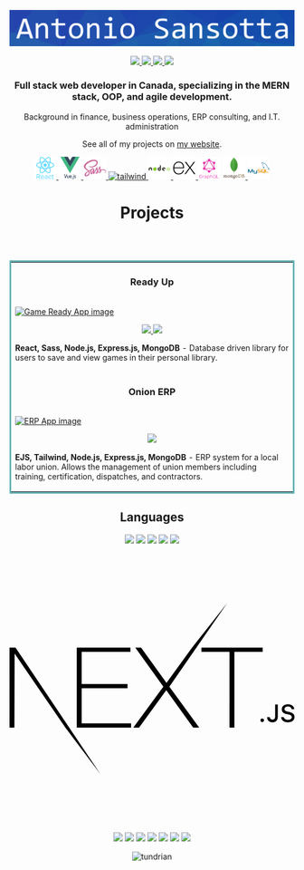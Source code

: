 ![](https://raw.githubusercontent.com/Tundrian/Tundrian/main/github-banner-1.png)
<p align="center">
  <a href="https://antoniosansotta.netlify.app" >
    <img src="https://img.shields.io/static/v1?label=|&message=WEBSITE&color=23555f&style=plastic&logo=react&logo-color=white"/>
  </a>
  <a href="https://linkedin.com/in/antoniosansotta">
    <img src="https://img.shields.io/static/v1?label=|&message=LINKED-IN&color=cdf998&style=plastic&logo=linkedin&logo-color=white"/>
  </a>
  <a href="https://twitter.com/probablystark">
    <img src="https://img.shields.io/static/v1?label=|&message=TWITTER&color=23555f&style=plastic&logo=twitter&logo-color=white"/>
  </a>
  <a href="https://angel.co/u/antonio-sansotta">
      <img src="https://img.shields.io/static/v1?label=|&message=ANGEL-LIST&color=cdf998&style=plastic&logo=angellist&logo-color=white"/>
  </a>
<!--   <a href="https://antoniosansotta.netlify.app/resume" target="_blank">
      <img src="https://img.shields.io/static/v1?label=|&message=RESUME&color=23555f&style=plastic&logo=react&logo-color=white"/>
  </a> -->
</p>
<h3 align="center">Full stack web developer in Canada, specializing in the MERN stack, OOP, and agile development.</h3>
<p align="centeR">Background in finance, business operations, ERP consulting, and I.T. administration</p>
<p align="center">See all of my projects on <a href="https://antoniosansotta.netlify.app/" target="_blank">my website</a>.</p>
<p align="center">
   <a href="https://reactjs.org/" target="_blank" rel="noreferrer"> <img src="https://raw.githubusercontent.com/devicons/devicon/master/icons/react/react-original-wordmark.svg" alt="react" width="40" height="40"/> </a> 
  <a href="https://vuejs.org/" target="_blank" rel="noreferrer"> <img src="https://raw.githubusercontent.com/devicons/devicon/master/icons/vuejs/vuejs-original-wordmark.svg" alt="vuejs" width="40" height="40"/> </a>
  <a href="https://sass-lang.com" target="_blank" rel="noreferrer"> <img src="https://raw.githubusercontent.com/devicons/devicon/master/icons/sass/sass-original.svg" alt="sass" width="40" height="40"/> </a> 
  <a href="https://tailwindcss.com/" target="_blank" rel="noreferrer"> <img src="https://www.vectorlogo.zone/logos/tailwindcss/tailwindcss-icon.svg" alt="tailwind" width="40" height="40"/> </a> 
  <a href="https://nodejs.org" target="_blank" rel="noreferrer"> <img src="https://raw.githubusercontent.com/devicons/devicon/master/icons/nodejs/nodejs-original-wordmark.svg" alt="nodejs" width="40" height="40"/> </a> 
<a href="https://expressjs.com" target="_blank" rel="noreferrer"> <img src="https://raw.githubusercontent.com/devicons/devicon/master/icons/express/express-original.svg" alt="express" width="40" height="40"/> </a> 
  <img src="https://raw.githubusercontent.com/devicons/devicon/master/icons/graphql/graphql-plain-wordmark.svg" alt="graphql" width="40" height="40"/>
  <a href="https://www.mongodb.com/" target="_blank" rel="noreferrer"> <img src="https://raw.githubusercontent.com/devicons/devicon/master/icons/mongodb/mongodb-original-wordmark.svg" alt="mongodb" width="40" height="40"/> </a> 
<a href="https://www.mysql.com/" target="_blank" rel="noreferrer"> <img src="https://raw.githubusercontent.com/devicons/devicon/master/icons/mysql/mysql-original-wordmark.svg" alt="mysql" width="40" height="40"/> </a>
</p>
<!-- <div align="center"><a target="_blank" href="https://www.codewars.com/users/TonyStarkProbably"><img src="https://www.codewars.com/users/TonyStarkProbably/badges/large" /></a> </div>  -->

<!-- <p><img align="left" src="https://github-readme-stats.vercel.app/api/top-langs?username=tundrian&show_icons=true&locale=en&layout=compact" alt="tundrian" /></p>    -->
<h1 align="center">Projects</h1>
<table bordercolor="#66b2b2">
  
  <tr width="100%">
    <td width="50%" valign="top">
      <h3 align="center">Ready Up</h3>
        <br />
        <a target="_blank" href="https://readyup2.herokuapp.com">
            <img src="readyUp.gif" width="100%" alt="Game Ready App image"/>
        </a>
        <br />
        <p align="center">
          
  <a href="https://github.com/Tundrian/ReadyUp2" target="_blank">
    <img src="https://img.shields.io/static/v1?label=|&message=REPO&color=23555f&style=plastic&logo=github&logo-color=white"/>
  </a>  
  <a href="https://readyup2.herokuapp.com/" target="_blank">
    <img src="https://img.shields.io/static/v1?label=|&message=WEBSITE&color=cdf998&style=plastic&logo=wordpress&logo-color=white"/>
  </a>
      </p>
        <p><strong>React, Sass, Node.js, Express.js, MongoDB</strong> - Database driven library for users to save and view games in their personal library.</p>
    </td>
  </tr>
  <br />
  <br />
    <tr width="100%">
    <td width="50%" valign="top">
      <h3 align="center">Onion ERP</h3>
        <br />
        <a target="_blank" href="#">
            <img src="Onion.gif" width="100%" alt="ERP App image"/>
        </a>
        <br />
        <p align="center">
          
  <a href="https://github.com/Tundrian/liuna-vanilla" target="_blank">
    <img src="https://img.shields.io/static/v1?label=|&message=REPO&color=23555f&style=plastic&logo=github&logo-color=white"/>
  </a>  
<!--   <a href="https://readyup2.herokuapp.com/" target="_blank">
    <img src="https://img.shields.io/static/v1?label=|&message=WEBSITE&color=cdf998&style=plastic&logo=wordpress&logo-color=white"/>
  </a> -->
      </p>
        <p><strong>EJS, Tailwind, Node.js, Express.js, MongoDB</strong> - ERP system for a local labor union. Allows the management of union members including training, certification, dispatches, and contractors.</p>
    </td>
  </tr>
  </table>
  
  
  <h2 align="center">Languages</h2>
<p align="center">
  <img width="50px" src="https://cdn.jsdelivr.net/gh/devicons/devicon/icons/html5/html5-original.svg" />
  <img width="50px" src="https://cdn.jsdelivr.net/gh/devicons/devicon/icons/css3/css3-original.svg" />
  <img width="50px" src="https://cdn.jsdelivr.net/gh/devicons/devicon/icons/javascript/javascript-original.svg" />
  <img width="50px" src="https://cdn.jsdelivr.net/gh/devicons/devicon/icons/react/react-original.svg" />
  <img width="50px" src="https://cdn.jsdelivr.net/gh/devicons/devicon/icons/nextjs/nextjs-original-wordmark.svg" />
  <svg viewBox="0 0 128 128">
  <path d="M30.2 45.9h24.1v1.9H32.4v14.4H53v1.9H32.4v15.8h22.2v1.9H30.2V45.9zm26.3 0h2.6l11.4 15.8L82 45.9l15.8-20-26 37.5 13.4 18.4h-2.7L70.4 65 58.2 81.8h-2.6l13.5-18.4-12.6-17.5zm29.7 1.9v-1.9h27.5v1.9H101v34h-2.2v-34H86.2zM0 45.9h2.7l38.2 56.8-15.8-20.9L2.3 48.6l-.1 33.2H0zm113.5 33.4c.5 0 .8-.3.8-.8s-.3-.8-.8-.8-.8.3-.8.8.4.8.8.8zm2.2-2.1c0 1.3 1 2.2 2.4 2.2 1.5 0 2.4-.9 2.4-2.5v-5.5h-1.2v5.5c0 .9-.4 1.3-1.2 1.3-.7 0-1.2-.4-1.2-1.1h-1.2zm6.3-.1c.1 1.4 1.2 2.3 3 2.3s3-.9 3-2.4c0-1.2-.7-1.8-2.2-2.2l-.9-.2c-1-.2-1.4-.6-1.4-1.1 0-.7.6-1.2 1.6-1.2.9 0 1.5.4 1.6 1.2h1.2c-.1-1.3-1.2-2.2-2.8-2.2-1.7 0-2.8.9-2.8 2.3 0 1.1.6 1.8 2 2.1l1 .2c1 .2 1.5.6 1.5 1.2 0 .7-.7 1.2-1.7 1.2s-1.8-.5-1.9-1.2H122z"></path>
  </svg>
  <img width="50px" src="https://cdn.jsdelivr.net/gh/devicons/devicon/icons/vuejs/vuejs-original.svg" />
  <img width="50px" src="https://cdn.jsdelivr.net/gh/devicons/devicon/icons/tailwindcss/tailwindcss-plain.svg" />
  <img width="50px" src="https://cdn.jsdelivr.net/gh/devicons/devicon/icons/bootstrap/bootstrap-original.svg" />
  <img width="50px" src="https://cdn.jsdelivr.net/gh/devicons/devicon/icons/nodejs/nodejs-original.svg" />
  <img width="50px" src="https://cdn.jsdelivr.net/gh/devicons/devicon/icons/express/express-original.svg" />  
  <img width="50px" src="https://cdn.jsdelivr.net/gh/devicons/devicon/icons/mongodb/mongodb-plain-wordmark.svg" />
  <img width="50px" src="https://cdn.jsdelivr.net/gh/devicons/devicon/icons/mysql/mysql-original-wordmark.svg" />
</p>

          
<p align="center"><img align="center" src="https://github-readme-streak-stats.herokuapp.com/?user=tundrian&" alt="tundrian" /></p> 
<!-- <p>&nbsp;<img align="center" src="https://github-readme-stats.vercel.app/api?username=tundrian&show_icons=true&locale=en" alt="tundrian" /></p>   -->




